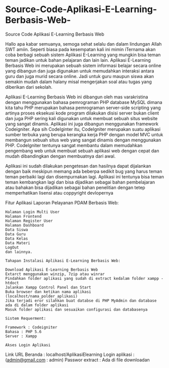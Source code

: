 # Source-Code-Aplikasi-E-Learning-Berbasis-Web-
Source Code Aplikasi E-Learning Berbasis Web 

Hallo apa kabar semuanya, semoga sehat selalu dan dalam lindungan Allah SWT amiin. Seperti biasa pada kesempatan kali ini mimin iTernama akan coba berbagi sebuah sistem Aplikasi E-Learning yang mungkin bisa teman teman jadikan untuk bahan pelajaran dan lain lain. Aplikasi E-Learning Berbasis Web ini merupakan sebuah sistem informasi belajar secara online yang dibangun dan juga digunakan untuk memudahkan interaksi antara guru dan juga murid secara online. Jadi untuk guru maupun siswa akan semakin mudah dalam halany misal mengerjakan soal atau tugas yang diberikan dari sekolah. 

Aplikasi E-Learning Berbasis Web ini dibangun oleh mas varakristina dengan menggunakan bahasa pemrograman PHP database MySQL dimana kita tahu PHP merupakan bahasa pemrograman server-side scripting yang  artinya proses eksekusi kode program dilakukan disisi server bukan client dan juga PHP  sering kali digunakan untuk membuat sebuah situs website yang sangat dinamis. Aplikasi ini juga dibangun menggunakan framework Codeigniter. Apa sih CodeIginter itu, CodeIgniter merupakan suatu aplikasi sumber terbuka yang berupa kerangka kerja PHP dengan model MVC untuk membangun sebuah situs web yang sangat dinamis dengan menggunakan PHP. CodeIgniter tentunya sangat membantu dalam memudahkan pengembang web untuk membuat sebuah aplikasi web dengan cepat dan mudah dibandingkan dengan membuatnya dari awal.

Aplikasi ini sudah dilakukan pengetesan dan hasilnya dapat dijalankan dengan baik meskipun memang ada beberpa sedikit bug yang harus teman teman perbaiki lagi dan disempurnakan lagi. Aplikasi ini tentunya bisa teman teman kembangkan lagi dan bisa dijadikan sebagai bahan pembelajaran atau bahakan bisa dijadikan sebagai bahan penelitian dengan tetep memperhatikan lisensi atau coppyright devlopernya

Fitur  Aplikasi Laporan Pelayanan PDAM Berbasis Web:

    Halaman Login Multi User
    Halaman Frontend
    Halaman Register User
    Halaman Dashboard
    Data Siswa
    Data Guru
    Data Kelas
    Data Materi
    LogOut
    dan lainnya.
    
    Tahapan Instalasi Aplikasi E-Learning Berbasis Web:

    Download Aplikasi E-Learning Berbasis Web
    Extarct menggunakan winzip, 7zip atau winrar
    Pindahkan folder aplikasi yang sudah di extract kedalam folder xampp - htdoct
    Jalankan Xampp Control Panel dan Start
    Buka browser dan ketikan nama aplikasi (localhost/nama_polder_aplikasi)
    Jika terjadi eror silahkan buat databse di PHP MyAdmin dan database ada di dalam folder aplikasi
    Masuk folder aplikasi dan sesuaikan configurasi dan databasenya
    
    Sistem Requerment:

    Framework : Codeigniter
    Bahasa : PHP 5.6
    Server : Xampp
    
    Akses Login Aplikasi
Link URL Beranda : localhost/AplikasiElearning
Login aplikasi : (admin@gmail.com : admin)
Passwor extract : Ada di file downloadan
